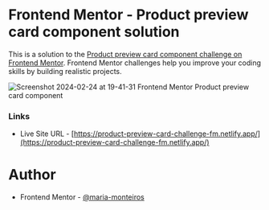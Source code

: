 # Frontend Mentor - Product preview card component solution

This is a solution to the [Product preview card component challenge on Frontend Mentor](https://www.frontendmentor.io/challenges/product-preview-card-component-GO7UmttRfa). 
Frontend Mentor challenges help you improve your coding skills by building realistic projects. 

![Screenshot 2024-02-24 at 19-41-31 Frontend Mentor Product preview card component](https://github.com/maria-monteiros/Product-Preview-Card-Component/assets/104790525/d1bc0b32-2161-4829-9ace-1b7c058a12fc)


### Links

- Live Site URL - [https://product-preview-card-challenge-fm.netlify.app/](https://product-preview-card-challenge-fm.netlify.app/)

# Author 

- Frontend Mentor - [@maria-monteiros](https://www.frontendmentor.io/profile/maria-monteiros)
